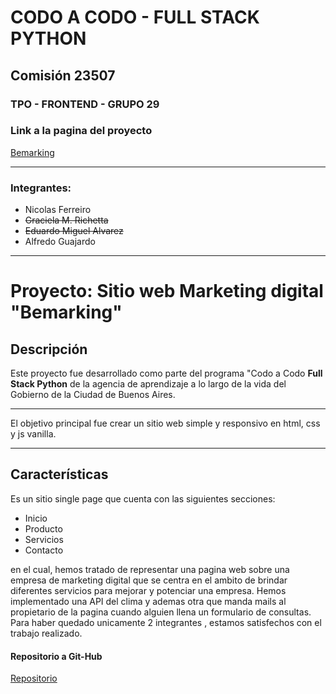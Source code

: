 # CODO A CODO - FULL STACK PYTHON
## Comisión 23507

### TPO - FRONTEND - GRUPO 29

### Link a la pagina del proyecto

[Bemarking](https://bemarking.netlify.app/)

***

### Integrantes:

   + Nicolas Ferreiro
   + ~~Graciela M. Richetta~~
   + ~~Eduardo Miguel Alvarez~~
   + Alfredo Guajardo

***

# Proyecto: Sitio web Marketing digital "Bemarking"

## Descripción

Este proyecto fue desarrollado como parte del programa  "Codo a Codo **Full Stack Python** de la agencia de aprendizaje a lo largo de la vida del Gobierno de la Ciudad de Buenos Aires.

***

El objetivo principal fue crear un sitio web simple y responsivo en html, css y js vanilla.

***

## Características

Es un sitio single page que cuenta con las siguientes secciones:

+ Inicio 
+ Producto 
+ Servicios 
+ Contacto

en el cual, hemos tratado de representar una pagina web sobre una empresa de marketing digital que se centra en el ambito de brindar diferentes servicios para mejorar y potenciar una empresa. Hemos implementado una API del clima y ademas otra que manda mails al propietario de la pagina cuando alguien llena un formulario de consultas. Para haber quedado unicamente 2 integrantes , estamos satisfechos con el trabajo realizado.

#### Repositorio a Git-Hub

[Repositorio](https://github.com/FerreiroNicolas/Pagina-CODO-A-CODO/tree/main)

